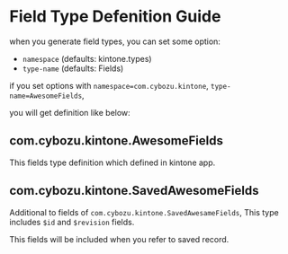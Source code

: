 # Field Type Defenition Guide

when you generate field types, you can set some option:

- `namespace` (defaults: kintone.types)
- `type-name` (defaults: Fields)

if you set options with `namespace=com.cybozu.kintone`, `type-name=AwesomeFields`,

you will get definition like below:

## com.cybozu.kintone.AwesomeFields
This fields type definition which defined in kintone app.

## com.cybozu.kintone.SavedAwesomeFields

Additional to fields of `com.cybozu.kintone.SavedAwesameFields`,
This type includes `$id` and `$revision` fields. 

This fields will be included when you refer to saved record.
